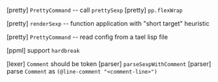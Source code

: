 [pretty] `PrettyCommand` -- call `prettySexp`
[pretty] `pp.flexWrap`

[pretty] `renderSexp` -- function application with "short target" heuristic

[pretty] `PrettyCommand` -- read config from a tael lisp file

[ppml] support `hardbreak`

[lexer] `Comment` should be token
[parser] `parseSexpWithComment`
[parser] parse `Comment` as `(@line-comment "<comment-line>")`
